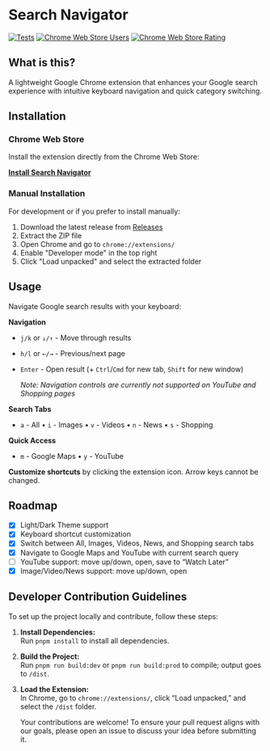# Search Navigator

[![Tests](https://github.com/nwatab/search-navigator/actions/workflows/main.yml/badge.svg)](https://github.com/nwatab/search-navigator/actions/workflows/main.yml)
[![Chrome Web Store Users](https://img.shields.io/chrome-web-store/users/fpinaaaiplppifhmkjdfkimodkkdnoha)](https://chrome.google.com/webstore/detail/search-result-navigator/fpinaaaiplppifhmkjdfkimodkkdnoha)
[![Chrome Web Store Rating](https://img.shields.io/chrome-web-store/rating/fpinaaaiplppifhmkjdfkimodkkdnoha)](https://chrome.google.com/webstore/detail/search-result-navigator/fpinaaaiplppifhmkjdfkimodkkdnoha)

## What is this?

A lightweight Google Chrome extension that enhances your Google search experience with intuitive keyboard navigation and quick category switching.

## Installation

### Chrome Web Store

Install the extension directly from the Chrome Web Store:

**[Install Search Navigator](https://chromewebstore.google.com/detail/search-navigator/fpinaaaiplppifhmkjdfkimodkkdnoha)**

### Manual Installation

For development or if you prefer to install manually:

1. Download the latest release from [Releases](https://github.com/nwatab/search-navigator/releases)
2. Extract the ZIP file
3. Open Chrome and go to `chrome://extensions/`
4. Enable "Developer mode" in the top right
5. Click "Load unpacked" and select the extracted folder

## Usage

Navigate Google search results with your keyboard:

**Navigation**

- `j/k` or `↓/↑` - Move through results
- `h/l` or `←/→` - Previous/next page
- `Enter` - Open result (+ `Ctrl`/`Cmd` for new tab, `Shift` for new window)

  _Note: Navigation controls are currently not supported on YouTube and Shopping pages_

**Search Tabs**

- `a` - All • `i` - Images • `v` - Videos • `n` - News • `s` - Shopping

**Quick Access**

- `m` - Google Maps • `y` - YouTube

**Customize shortcuts** by clicking the extension icon. Arrow keys cannot be changed.

## Roadmap

- [x] Light/Dark Theme support
- [x] Keyboard shortcut customization
- [x] Switch between All, Images, Videos, News, and Shopping search tabs
- [x] Navigate to Google Maps and YouTube with current search query
- [ ] YouTube support: move up/down, open, save to “Watch Later”
- [x] Image/Video/News support: move up/down, open

## Developer Contribution Guidelines

To set up the project locally and contribute, follow these steps:

1. **Install Dependencies:**  
   Run `pnpm install` to install all dependencies.

2. **Build the Project:**  
   Run `pnpm run build:dev` or `pnpm run build:prod` to compile; output goes to `/dist`.

3. **Load the Extension:**  
   In Chrome, go to `chrome://extensions/`, click “Load unpacked,” and select the `/dist` folder.

   Your contributions are welcome! To ensure your pull request aligns with our goals, please open an issue to discuss your idea before submitting it.
